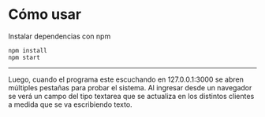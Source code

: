 # Cómo usar

Instalar dependencias con npm
```
npm install
npm start
```
----
Luego, cuando el programa este escuchando en 127.0.0.1:3000 se abren múltiples pestañas para probar el sistema.
Al ingresar desde un navegador se verá un campo del tipo textarea que se actualiza en los distintos clientes a medida que se va escribiendo texto.
